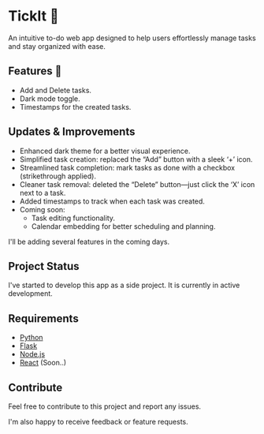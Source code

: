 # TickIt 📝

An intuitive to-do web app designed to help users effortlessly manage tasks and stay organized with ease.

## Features 🚀

* Add and Delete tasks.
* Dark mode toggle.
* Timestamps for the created tasks.

## Updates & Improvements

* Enhanced dark theme for a better visual experience.
* Simplified task creation: replaced the “Add” button with a sleek ‘+’ icon.
* Streamlined task completion: mark tasks as done with a checkbox (strikethrough applied).
* Cleaner task removal: deleted the “Delete” button—just click the ‘X’ icon next to a task.
* Added timestamps to track when each task was created.
* Coming soon:
     * Task editing functionality.
     * Calendar embedding for better scheduling and planning.

I'll be adding several features in the coming days.

## Project Status

I've started to develop this app as a side project. It is currently in active development.  

## Requirements
- [Python](https://www.python.org/downloads/)
- [Flask](https://flask.palletsprojects.com/en/stable/installation/)
- [Node.js](https://nodejs.org/en/download)
- [React](https://react.dev/learn/installation) (Soon..)
  
## Contribute

Feel free to contribute to this project and report any issues.

I'm also happy to receive feedback or feature requests.

